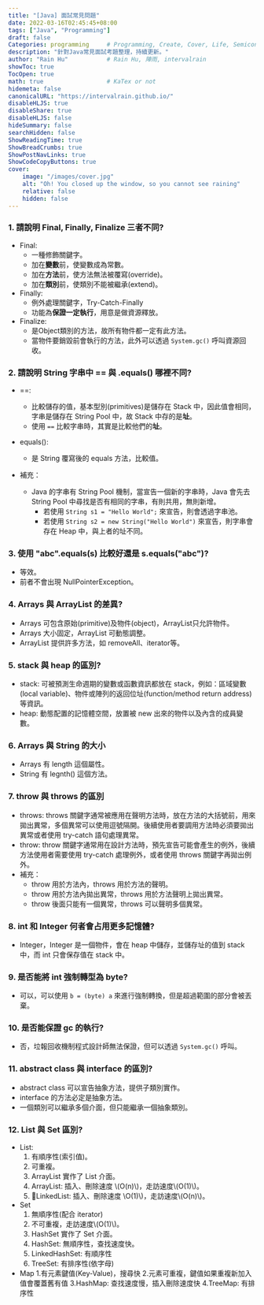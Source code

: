 ```yaml
---
title: "[Java] 面試常見問題"
date: 2022-03-16T02:45:45+08:00
tags: ["Java", "Programming"]
draft: false
Categories: programming     # Programming, Create, Cover, Life, Semiconductor, Leetcode, Logic Design, Daily, Operating System, CS50
description: "針對Java常見面試考題整理，持續更新。" 
author: "Rain Hu"           # Rain Hu, 陣雨, intervalrain
showToc: true
TocOpen: true
math: true                  # KaTex or not
hidemeta: false
canonicalURL: "https://intervalrain.github.io/"
disableHLJS: true
disableShare: true
disableHLJS: false
hideSummary: false
searchHidden: false
ShowReadingTime: true
ShowBreadCrumbs: true
ShowPostNavLinks: true
ShowCodeCopyButtons: true
cover:
    image: "/images/cover.jpg"
    alt: "Oh! You closed up the window, so you cannot see raining"
    relative: false
    hidden: false
---
```

### 1. 請說明 Final, Finally, Finalize 三者不同?
+ Final:
    + 一種修飾關鍵字。
    + 加在**變數**前，使變數成為常數。
    + 加在**方法**前，使方法無法被覆寫(override)。
    + 加在**類別**前，使類別不能被繼承(extend)。
+ Finally:
    + 例外處理關鍵字，Try-Catch-Finally
    + 功能為**保證一定執行**，用意是做資源釋放。
+ Finalize: 
    + 是Object類別的方法，故所有物件都一定有此方法。
    + 當物件要銷毀前會執行的方法，此外可以透過 `System.gc()` 呼叫資源回收。


### 2. 請說明 String 字串中 == 與 .equals() 哪裡不同?
+ ==:
    + 比較儲存的值，基本型別(primitives)是儲存在 Stack 中，因此值會相同，字串是儲存在 String Pool 中，故 Stack 中存的是**址**。
    + 使用 `==` 比較字串時，其實是比較他們的**址**。
+ equals():
    + 是 String 覆寫後的 equals 方法，比較值。

+ 補充：
    + Java 的字串有 String Pool 機制，當宣告一個新的字串時，Java 會先去 String Pool 中尋找是否有相同的字串，有則共用，無則新增。
        + 若使用 `String s1 = "Hello World";` 來宣告，則會透過字串池。
        + 若使用 `String s2 = new String("Hello World")` 來宣告，則字串會存在 Heap 中，與上者的址不同。

### 3. 使用 "abc".equals(s) 比較好還是 s.equals("abc")?
+ 等效。
+ 前者不會出現 NullPointerException。

### 4. Arrays 與 ArrayList 的差異?
+ Arrays 可包含原始(primitive)及物件(object)，ArrayList只允許物件。
+ Arrays 大小固定，ArrayList 可動態調整。
+ ArrayList 提供許多方法，如 removeAll、iterator等。

### 5. stack 與 heap 的區別?
+ stack: 可被預測生命週期的變數或函數資訊都放在 stack，例如：區域變數(local variable)、物件或陣列的返回位址(function/method return address)等資訊。
+ heap: 動態配置的記憶體空間，放置被 new 出來的物件以及內含的成員變數。

### 6. Arrays 與 String 的大小
+ Arrays 有 length 這個屬性。
+ String 有 legnth() 這個方法。

### 7. throw 與 throws 的區別
+ throws: throws 關鍵字通常被應用在聲明方法時，放在方法的大括號前，用來拋出異常，多個異常可以使用逗號隔開。後續使用者要調用方法時必須要拋出異常或者使用 try-catch 語句處理異常。
+ throw: throw 關鍵字通常用在設計方法時，預先宣告可能會產生的例外，後續方法使用者需要使用 try-catch 處理例外，或者使用 throws 關鍵字再拋出例外。
+ 補充：
    + throw 用於方法內，throws 用於方法的聲明。
    + throw 用於方法內拋出異常，throws 用於方法聲明上拋出異常。
    + throw 後面只能有一個異常，throws 可以聲明多個異常。

### 8. int 和 Integer 何者會占用更多記憶體?
+ Integer，Integer 是一個物件，會在 heap 中儲存，並儲存址的值到 stack 中，而 int 只會保存值在 stack 中。

### 9. 是否能將 int 強制轉型為 byte?
+ 可以，可以使用 `b = (byte) a` 來進行強制轉換，但是超過範圍的部分會被丟棄。

### 10. 是否能保證 gc 的執行?
+ 否，垃報回收機制程式設計師無法保證，但可以透過 `System.gc()` 呼叫。

### 11. abstract class 與 interface 的區別?
+ abstract class 可以宣告抽象方法，提供子類別實作。
+ interface 的方法必定是抽象方法。
+ 一個類別可以繼承多個介面，但只能繼承一個抽象類別。

### 12. List 與 Set 區別?
+ List: 
    1. 有順序性(索引值)。
    2. 可重複。
    3. ArrayList 實作了 List 介面。
    4. ArrayList: 插入、刪除速度 \\(O(n)\\)，走訪速度\\(O(1)\\)。
    5. LinkedList: 插入、刪除速度 \\O(1)\\)，走訪速度\\(O(n)\\)。
+ Set
    1. 無順序性(配合 iterator)
    2. 不可重複，走訪速度\\(O(1)\\)。
    3. HashSet 實作了 Set 介面。
    4. HashSet: 無順序性，查找速度快。
    5. LinkedHashSet: 有順序性
    6. TreeSet: 有排序性(依字母)
+ Map
    1.有元素鍵值(Key-Value)，搜尋快
    2.元素可重複，鍵值如果重複新加入值會覆蓋舊有值
    3.HashMap: 查找速度慢，插入刪除速度快
    4.TreeMap: 有排序性